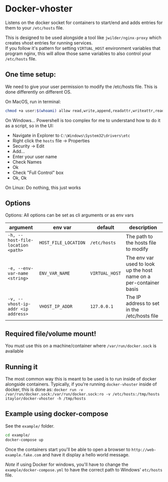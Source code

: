 # Docker-vhoster

Listens on the docker socket for containers to start/end and adds entries for them to your `/etc/hosts` file.

This is designed to be used alongside a tool like `jwilder/nginx-proxy` which creates vhost entries for running services.  
If you follow it's pattern for setting `VIRTUAL_HOST` environment variables that program nginx, this will allow those same variables to also control your `/etc/hosts` file.

## One time setup:

We need to give your user permission to modify the /etc/hosts file.  This is done differently on different OS.

On MacOS, run in terminal:
```sh
chmod +a user:$(whoami) allow read,write,append,readattr,writeattr,readextattr,writeextattr,readsecurity /etc/hosts
```

On Windows... Powershell is too complex for me to understand how to do it as a script, so in the UI:
* Navigate in Explorer to `C:\Windows\System32\drivers\etc`
* Right click the `hosts` file -> Properties
* Security -> Edit 
* Add...
* Enter your user name 
* Check Names 
* Ok
* Check "Full Control" box
* Ok, Ok

On Linux: 
Do nothing, this just works

## Options

Options:
All options can be set as cli arguments or as env vars

| argument                           | env var              | default       | description |
| ---------------------------------- | -------------------- | ------------- | ----------- |
| `-h, --host-file-location <path>`  | `HOST_FILE_LOCATION` | `/etc/hosts`  | The path to the hosts file to modify |
| `-e, --env-var-name <string>`      | `ENV_VAR_NAME`       | `VIRTUAL_HOST`| The env var used to look up the host name on a per-container basis | 
| `-v, --vhost-ip-addr <ip address>` | `VHOST_IP_ADDR`      | `127.0.0.1`   | The IP address to set in the /etc/hosts file |

## Required file/volume mount!
You must use this on a machine/container where `/var/run/docker.sock` is available

## Running it
The most common way this is meant to be used is to run inside of docker alongside containers.
Typically, if you're running `docker-vhoster` inside of docker, this is done as:
`docker run -v /var/run/docker.sock:/var/run/docker.sock:ro -v /etc/hosts:/tmp/hosts itaylor/docker-vhoster -h /tmp/hosts`

## Example using docker-compose
See the `example/` folder.
```sh
cd example/
docker-compose up
```
Once the containers start you'll be able to open a browser to `http://web-example.fake.com` and have it display a hello world message.

*Note* if using Docker for windows, you'll have to change the `example/docker-compose.yml` to have the correct path to Windows' `etc/hosts` file.
